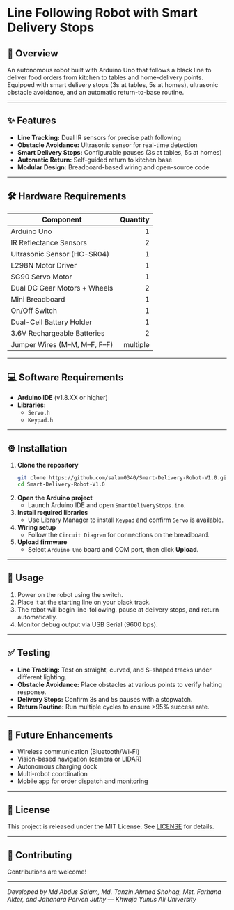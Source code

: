 # Line Following Robot with Smart Delivery Stops


## 🚀 Overview

An autonomous robot built with Arduino Uno that follows a black line to deliver food orders from kitchen to tables and home-delivery points. Equipped with smart delivery stops (3s at tables, 5s at homes), ultrasonic obstacle avoidance, and an automatic return-to-base routine.

---

## ✨ Features

- **Line Tracking:** Dual IR sensors for precise path following
- **Obstacle Avoidance:** Ultrasonic sensor for real-time detection
- **Smart Delivery Stops:** Configurable pauses (3s at tables, 5s at homes)
- **Automatic Return:** Self-guided return to kitchen base
- **Modular Design:** Breadboard-based wiring and open-source code

---

## 🛠️ Hardware Requirements

| Component                 | Quantity |
|---------------------------|---------:|
| Arduino Uno               |        1 |
| IR Reflectance Sensors    |        2 |
| Ultrasonic Sensor (HC-SR04)|       1 |
| L298N Motor Driver        |        1 |
| SG90 Servo Motor          |        1 |
| Dual DC Gear Motors + Wheels |    2 |
| Mini Breadboard           |        1 |
| On/Off Switch             |        1 |
| Dual-Cell Battery Holder  |        1 |
| 3.6V Rechargeable Batteries |     2 |
| Jumper Wires (M–M, M–F, F–F)| multiple |

---

## 💻 Software Requirements

- **Arduino IDE** (v1.8.XX or higher)
- **Libraries:**
  - `Servo.h`
  - `Keypad.h`

---

## ⚙️ Installation

1. **Clone the repository**
   ```bash
   git clone https://github.com/salam0340/Smart-Delivery-Robot-V1.0.git
   cd Smart-Delivery-Robot-V1.0
   ```
2. **Open the Arduino project**
   - Launch Arduino IDE and open `SmartDeliveryStops.ino`.
3. **Install required libraries**
   - Use Library Manager to install `Keypad` and confirm `Servo` is available.
4. **Wiring setup**
   - Follow the `Circuit Diagram` for connections on the breadboard.
5. **Upload firmware**
   - Select `Arduino Uno` board and COM port, then click **Upload**.

---

## 🚀 Usage

1. Power on the robot using the switch.
2. Place it at the starting line on your black track.
3. The robot will begin line-following, pause at delivery stops, and return automatically.
4. Monitor debug output via USB Serial (9600 bps).

---

## ✅ Testing

- **Line Tracking:** Test on straight, curved, and S-shaped tracks under different lighting.
- **Obstacle Avoidance:** Place obstacles at various points to verify halting response.
- **Delivery Stops:** Confirm 3s and 5s pauses with a stopwatch.
- **Return Routine:** Run multiple cycles to ensure >95% success rate.

---

## 🔮 Future Enhancements

- Wireless communication (Bluetooth/Wi-Fi)
- Vision-based navigation (camera or LIDAR)
- Autonomous charging dock
- Multi-robot coordination
- Mobile app for order dispatch and monitoring

---

## 📜 License

This project is released under the MIT License. See [LICENSE](LICENSE) for details.

---

## 🤝 Contributing

Contributions are welcome! 

---

*Developed by Md Abdus Salam, Md. Tanzin Ahmed Shohag, Mst. Farhana Akter, and Jahanara Perven Juthy — Khwaja Yunus Ali University*

